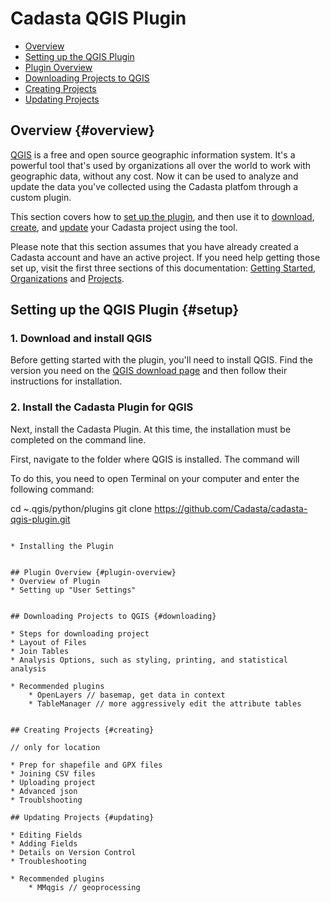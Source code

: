 # Cadasta QGIS Plugin

* [Overview](#overview})
* [Setting up the QGIS Plugin](#setup)
* [Plugin Overview](#plugin-overview)
* [Downloading Projects to QGIS](#downloading)
* [Creating Projects](#creating)
* [Updating Projects](#updating)


## Overview {#overview}

[QGIS](http://www.qgis.org/en/site/) is a free and open source geographic information system. It's a powerful tool that's used by organizations all over the world to work with geographic data, without any cost. Now it can be used to analyze and update the data you've collected using the Cadasta platfom through a custom plugin. 

This section covers how to [set up the plugin](#setup), and then use it to [download](downloading), [create](#creating), and [update](#updating) your Cadasta project using the tool.

Please note that this section assumes that you have already created a Cadasta account and have an active project. If you need help getting those set up, visit the first three sections of this documentation: [Getting Started](01-gettingstarted.md), [Organizations](02-organizations.md) and [Projects](03-projects.md).


## Setting up the QGIS Plugin {#setup}

### 1. Download and install QGIS

Before getting started with the plugin, you'll need to install QGIS. Find the version you need on the <a href="http://www.qgis.org/en/site/forusers/download.html" target="_blank">QGIS download page</a> and then follow their instructions for installation. 


### 2. Install the Cadasta Plugin for QGIS

Next, install the Cadasta Plugin. At this time, the installation must be completed on the command line. 

First, navigate to the folder where QGIS is installed. The command will 



To do this, you need to open Terminal on your computer and enter the following command:

cd ~.qgis/python/plugins
git clone https://github.com/Cadasta/cadasta-qgis-plugin.git
```

* Installing the Plugin


## Plugin Overview {#plugin-overview}
* Overview of Plugin
* Setting up "User Settings"


## Downloading Projects to QGIS {#downloading}

* Steps for downloading project
* Layout of Files
* Join Tables
* Analysis Options, such as styling, printing, and statistical analysis

* Recommended plugins
	* OpenLayers // basemap, get data in context
	* TableManager // more aggressively edit the attribute tables


## Creating Projects {#creating}

// only for location

* Prep for shapefile and GPX files
* Joining CSV files
* Uploading project
* Advanced json
* Troublshooting

## Updating Projects {#updating}

* Editing Fields
* Adding Fields
* Details on Version Control
* Troubleshooting

* Recommended plugins
	* MMqgis // geoprocessing